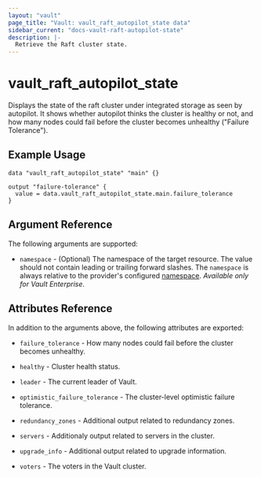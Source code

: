 ```yaml
---
layout: "vault"
page_title: "Vault: vault_raft_autopilot_state data"
sidebar_current: "docs-vault-raft-autopilot-state"
description: |-
  Retrieve the Raft cluster state.
---
```


# vault\_raft\_autopilot\_state

Displays the state of the raft cluster under integrated storage as seen by
autopilot. It shows whether autopilot thinks the cluster is healthy or not, and
how many nodes could fail before the cluster becomes unhealthy ("Failure
Tolerance").

## Example Usage

```hcl
data "vault_raft_autopilot_state" "main" {}

output "failure-tolerance" {
  value = data.vault_raft_autopilot_state.main.failure_tolerance
}
```

## Argument Reference

The following arguments are supported:

* `namespace` - (Optional) The namespace of the target resource.
  The value should not contain leading or trailing forward slashes.
  The `namespace` is always relative to the provider's configured [namespace](/docs/providers/vault#namespace).
  *Available only for Vault Enterprise*.

## Attributes Reference

In addition to the arguments above, the following attributes are exported:

* `failure_tolerance` - How many nodes could fail before the cluster becomes unhealthy.

* `healthy` - Cluster health status.

* `leader` - The current leader of Vault.

* `optimistic_failure_tolerance` - The cluster-level optimistic failure tolerance.

* `redundancy_zones` - Additional output related to redundancy zones.

* `servers` - Additionaly output related to servers in the cluster.

* `upgrade_info` - Additional output related to upgrade information.

* `voters` - The voters in the Vault cluster.
